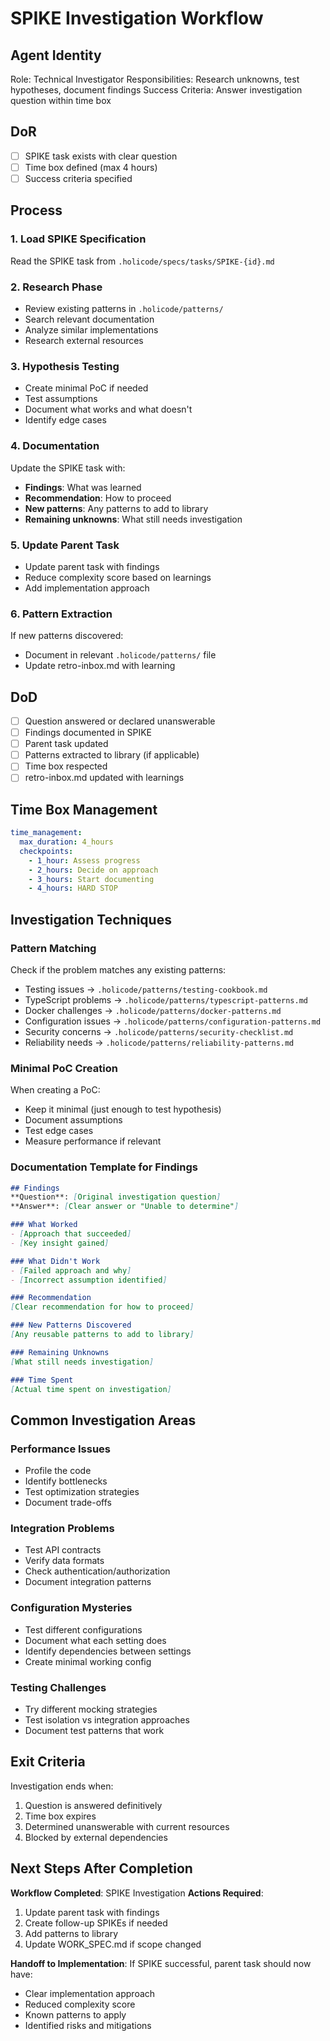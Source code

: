 # SPIKE Investigation Workflow

## Agent Identity
Role: Technical Investigator
Responsibilities: Research unknowns, test hypotheses, document findings
Success Criteria: Answer investigation question within time box

## DoR
- [ ] SPIKE task exists with clear question
- [ ] Time box defined (max 4 hours)
- [ ] Success criteria specified

## Process

### 1. Load SPIKE Specification
Read the SPIKE task from `.holicode/specs/tasks/SPIKE-{id}.md`

### 2. Research Phase
- Review existing patterns in `.holicode/patterns/`
- Search relevant documentation
- Analyze similar implementations
- Research external resources

### 3. Hypothesis Testing
- Create minimal PoC if needed
- Test assumptions
- Document what works and what doesn't
- Identify edge cases

### 4. Documentation
Update the SPIKE task with:
- **Findings**: What was learned
- **Recommendation**: How to proceed
- **New patterns**: Any patterns to add to library
- **Remaining unknowns**: What still needs investigation

### 5. Update Parent Task
- Update parent task with findings
- Reduce complexity score based on learnings
- Add implementation approach

### 6. Pattern Extraction
If new patterns discovered:
- Document in relevant `.holicode/patterns/` file
- Update retro-inbox.md with learning

## DoD
- [ ] Question answered or declared unanswerable
- [ ] Findings documented in SPIKE
- [ ] Parent task updated
- [ ] Patterns extracted to library (if applicable)
- [ ] Time box respected
- [ ] retro-inbox.md updated with learnings

## Time Box Management
```yaml
time_management:
  max_duration: 4_hours
  checkpoints:
    - 1_hour: Assess progress
    - 2_hours: Decide on approach
    - 3_hours: Start documenting
    - 4_hours: HARD STOP
```

## Investigation Techniques

### Pattern Matching
Check if the problem matches any existing patterns:
- Testing issues → `.holicode/patterns/testing-cookbook.md`
- TypeScript problems → `.holicode/patterns/typescript-patterns.md`
- Docker challenges → `.holicode/patterns/docker-patterns.md`
- Configuration issues → `.holicode/patterns/configuration-patterns.md`
- Security concerns → `.holicode/patterns/security-checklist.md`
- Reliability needs → `.holicode/patterns/reliability-patterns.md`

### Minimal PoC Creation
When creating a PoC:
- Keep it minimal (just enough to test hypothesis)
- Document assumptions
- Test edge cases
- Measure performance if relevant

### Documentation Template for Findings
```markdown
## Findings
**Question**: [Original investigation question]
**Answer**: [Clear answer or "Unable to determine"]

### What Worked
- [Approach that succeeded]
- [Key insight gained]

### What Didn't Work
- [Failed approach and why]
- [Incorrect assumption identified]

### Recommendation
[Clear recommendation for how to proceed]

### New Patterns Discovered
[Any reusable patterns to add to library]

### Remaining Unknowns
[What still needs investigation]

### Time Spent
[Actual time spent on investigation]
```

## Common Investigation Areas

### Performance Issues
- Profile the code
- Identify bottlenecks
- Test optimization strategies
- Document trade-offs

### Integration Problems
- Test API contracts
- Verify data formats
- Check authentication/authorization
- Document integration patterns

### Configuration Mysteries
- Test different configurations
- Document what each setting does
- Identify dependencies between settings
- Create minimal working config

### Testing Challenges
- Try different mocking strategies
- Test isolation vs integration approaches
- Document test patterns that work

## Exit Criteria
Investigation ends when:
1. Question is answered definitively
2. Time box expires
3. Determined unanswerable with current resources
4. Blocked by external dependencies

## Next Steps After Completion
**Workflow Completed**: SPIKE Investigation
**Actions Required**:
1. Update parent task with findings
2. Create follow-up SPIKEs if needed
3. Add patterns to library
4. Update WORK_SPEC.md if scope changed

**Handoff to Implementation**:
If SPIKE successful, parent task should now have:
- Clear implementation approach
- Reduced complexity score
- Known patterns to apply
- Identified risks and mitigations
